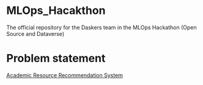 # MLOps_Hacakthon
The official repository for the Daskers team in the MLOps Hackathon (Open Source and Dataverse)

# Problem statement 

[Academic Resource Recommendation System](https://simple-outrigger-b6e.notion.site/Academic-Resource-Recommendation-System-147d821a75f880b7b12ce483265a5543)
